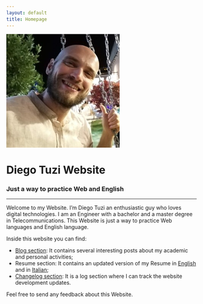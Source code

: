 ```yaml
---
layout: default
title: Homepage
---
```


<div class="text-center">
    <img src="/assets/img/profile.jpg" alt="Avatar" class="img-fluid img-thumbnail rounded-circle ">
    <h1>Diego Tuzi Website</h1>
    <h3>Just a way to practice Web and English</h3>
</div>

---
Welcome to my Website. I’m Diego Tuzi an enthusiastic guy who loves digital technologies. I am an Engineer with a bachelor and a master degree in Telecommunications. 
This Website is just a way to practice Web languages and English language. 

Inside this website you can find:
* [Blog section](blog.html): It contains several interesting posts about my academic and personal activities;
* Resume section: It contains an updated version of my Resume in [English](resume.html) and in [Italian](resume_ita.html);
* [Changelog section](changelog.html): It is a log section where I can track the website development updates.

Feel free to send any feedback about this Website.